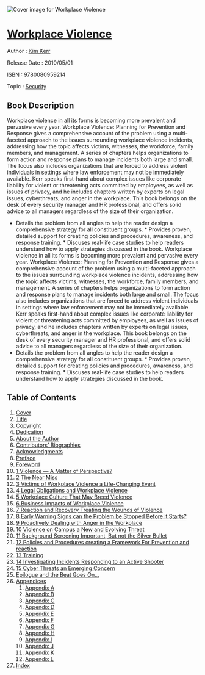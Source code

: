 ![Cover image for Workplace Violence](https://imgdetail.ebookreading.net/cover/cover/security/EB9780080959214.jpg)

[Workplace Violence](https://ebookreading.net/view/book/Workplace+Violence-EB9780080959214_1.html "Workplace Violence")
====================================================================================================================

Author : [Kim Kerr](https://ebookreading.net/search/author/Kim+Kerr)

Release Date : 2010/05/01

ISBN : 9780080959214

Topic : [Security](https://ebookreading.net/search/category/security)

Book Description
-----------------

Workplace violence in all its forms is becoming more prevalent and pervasive every year. Workplace Violence: Planning for Prevention and Response gives a comprehensive account of the problem using a multi-faceted approach to the issues surrounding workplace violence incidents, addressing how the topic affects victims, witnesses, the workforce, family members, and management. A series of chapters helps organizations to form action and response plans to manage incidents both large and small. The focus also includes organizations that are forced to address violent individuals in settings where law enforcement may not be immediately available.   Kerr speaks first-hand about complex issues like corporate liability for violent or threatening acts committed by employees, as well as issues of privacy, and he includes chapters written by experts on legal issues, cyberthreats, and anger in the workplace. This book belongs on the desk of every security manager and HR professional, and offers solid advice to all managers regardless of the size of their organization.
* Details the problem from all angles to help the reader design a comprehensive strategy for all constituent groups.  * Provides proven, detailed support for creating policies and procedures, awareness, and response training.  * Discuses real-life case studies to help readers understand how to apply strategies discussed in the book. 
              Workplace violence in all its forms is becoming more prevalent and pervasive every year. Workplace Violence: Planning for Prevention and Response gives a comprehensive account of the problem using a multi-faceted approach to the issues surrounding workplace violence incidents, addressing how the topic affects victims, witnesses, the workforce, family members, and management. A series of chapters helps organizations to form action and response plans to manage incidents both large and small. The focus also includes organizations that are forced to address violent individuals in settings where law enforcement may not be immediately available.   Kerr speaks first-hand about complex issues like corporate liability for violent or threatening acts committed by employees, as well as issues of privacy, and he includes chapters written by experts on legal issues, cyberthreats, and anger in the workplace. This book belongs on the desk of every security manager and HR professional, and offers solid advice to all managers regardless of the size of their organization.
* Details the problem from all angles to help the reader design a comprehensive strategy for all constituent groups.  * Provides proven, detailed support for creating policies and procedures, awareness, and response training.  * Discuses real-life case studies to help readers understand how to apply strategies discussed in the book. 
              
Table of Contents
-----------------

1. [Cover](https://ebookreading.net/view/book/Workplace+Violence-EB9780080959214_1.html)
1. [Title](https://ebookreading.net/view/book/Workplace+Violence-EB9780080959214_3.html)
1. [Copyright](https://ebookreading.net/view/book/Workplace+Violence-EB9780080959214_4.html)
1. [Dedication](https://ebookreading.net/view/book/Workplace+Violence-EB9780080959214_5.html)
1. [About the Author](https://ebookreading.net/view/book/Workplace+Violence-EB9780080959214_6.html)
1. [Contributors’ Biographies](https://ebookreading.net/view/book/Workplace+Violence-EB9780080959214_7.html)
1. [Acknowledgments](https://ebookreading.net/view/book/Workplace+Violence-EB9780080959214_8.html)
1. [Preface](https://ebookreading.net/view/book/Workplace+Violence-EB9780080959214_9.html)
1. [Foreword](https://ebookreading.net/view/book/Workplace+Violence-EB9780080959214_10.html)
1. [1 Violence — A Matter of Perspective?](https://ebookreading.net/view/book/Workplace+Violence-EB9780080959214_11.html)
1. [2 The Near Miss](https://ebookreading.net/view/book/Workplace+Violence-EB9780080959214_12.html)
1. [3 Victims of Workplace Violence a Life-Changing Event](https://ebookreading.net/view/book/Workplace+Violence-EB9780080959214_13.html)
1. [4 Legal Obligations and Workplace Violence](https://ebookreading.net/view/book/Workplace+Violence-EB9780080959214_14.html)
1. [5 Workplace Culture That May Breed Violence](https://ebookreading.net/view/book/Workplace+Violence-EB9780080959214_15.html)
1. [6 Business Impacts of Workplace Violence](https://ebookreading.net/view/book/Workplace+Violence-EB9780080959214_16.html)
1. [7 Reaction and Recovery Treating the Wounds of Violence](https://ebookreading.net/view/book/Workplace+Violence-EB9780080959214_17.html)
1. [8 Early Warning Signs can the Problem be Stopped Before it Starts?](https://ebookreading.net/view/book/Workplace+Violence-EB9780080959214_18.html)
1. [9 Proactively Dealing with Anger in the Workplace](https://ebookreading.net/view/book/Workplace+Violence-EB9780080959214_19.html)
1. [10 Violence on Campus a New and Evolving Threat](https://ebookreading.net/view/book/Workplace+Violence-EB9780080959214_20.html)
1. [11 Background Screening Important, But not the Silver Bullet](https://ebookreading.net/view/book/Workplace+Violence-EB9780080959214_21.html)
1. [12 Policies and Procedures creating a Framework For Prevention and reaction](https://ebookreading.net/view/book/Workplace+Violence-EB9780080959214_22.html)
1. [13 Training](https://ebookreading.net/view/book/Workplace+Violence-EB9780080959214_23.html)
1. [14 Investigating Incidents Responding to an Active Shooter](https://ebookreading.net/view/book/Workplace+Violence-EB9780080959214_24.html)
1. [15 Cyber Threats an Emerging Concern](https://ebookreading.net/view/book/Workplace+Violence-EB9780080959214_25.html)
1. [Epilogue and the Beat Goes On…](https://ebookreading.net/view/book/Workplace+Violence-EB9780080959214_26.html)
1. [Appendices](https://ebookreading.net/view/book/Workplace+Violence-EB9780080959214_27.html)
    1. [Appendix A](https://ebookreading.net/view/book/Workplace+Violence-EB9780080959214_28.html)
    1. [Appendix B](https://ebookreading.net/view/book/Workplace+Violence-EB9780080959214_29.html)
    1. [Appendix C](https://ebookreading.net/view/book/Workplace+Violence-EB9780080959214_30.html)
    1. [Appendix D](https://ebookreading.net/view/book/Workplace+Violence-EB9780080959214_31.html)
    1. [Appendix E](https://ebookreading.net/view/book/Workplace+Violence-EB9780080959214_32.html)
    1. [Appendix F](https://ebookreading.net/view/book/Workplace+Violence-EB9780080959214_33.html)
    1. [Appendix G](https://ebookreading.net/view/book/Workplace+Violence-EB9780080959214_34.html)
    1. [Appendix H](https://ebookreading.net/view/book/Workplace+Violence-EB9780080959214_35.html)
    1. [Appendix I](https://ebookreading.net/view/book/Workplace+Violence-EB9780080959214_36.html)
    1. [Appendix J](https://ebookreading.net/view/book/Workplace+Violence-EB9780080959214_37.html)
    1. [Appendix K](https://ebookreading.net/view/book/Workplace+Violence-EB9780080959214_38.html)
    1. [Appendix L](https://ebookreading.net/view/book/Workplace+Violence-EB9780080959214_39.html)
1. [Index](https://ebookreading.net/view/book/Workplace+Violence-EB9780080959214_40.html)
